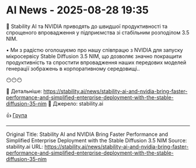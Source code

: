 # AI News - 2025-08-28 19:35

🚀 Stability AI та NVIDIA приводять до швидшої продуктивності та спрощеного впровадження у підприємства зі стабільним розподілом 3.5 NIM.

• Ми з радістю оголошуємо про нашу співпрацю з NVIDIA для запуску мікросервісу Stable Diffusion 3.5 NIM, що дозволяє значно покращити продуктивність та спростити впровадження наших передових моделей генерації зображень в корпоративному середовищі..

😶😶😶

🔗 Детальніше: https://stability.ai/news/stability-ai-and-nvidia-bring-faster-performance-and-simplified-enterprise-deployment-with-the-stable-diffusion-35-nim
📰 Джерело: stability.ai

👍 [Група](https://t.me/novyni_hi)

---
Original Title: Stability AI and NVIDIA Bring Faster Performance and Simplified Enterprise Deployment with the Stable Diffusion 3.5 NIM
Source: stability.ai
URL: https://stability.ai/news/stability-ai-and-nvidia-bring-faster-performance-and-simplified-enterprise-deployment-with-the-stable-diffusion-35-nim
